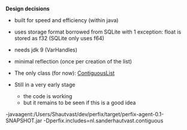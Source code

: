 **Design decisions**
* built for speed and efficiency (within java)
* uses storage format borrowed from SQLite with 1 exception: float is stored as f32 (SQLite only uses f64)
* needs jdk 9 (VarHandles)
* minimal reflection (once per creation of the list)

* The only class (for now): [ContiguousList](https://github.com/shautvast/Contiguous/blob/main/src/main/java/nl/sanderhautvast/contiguous/ContiguousList.java)

* Still in a very early stage
  * the code is working
  * but it remains to be seen if this is a good idea


-javaagent:/Users/Shautvast/dev/perfix/target/perfix-agent-0.1-SNAPSHOT.jar
-Dperfix.includes=nl.sanderhautvast.contiguous